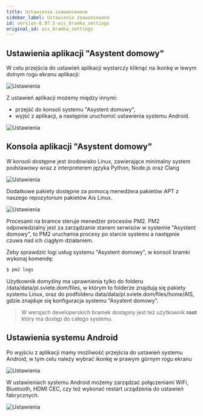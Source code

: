```yaml
---
title: Ustawienia zaawansowane
sidebar_label: Ustawienia zaawansowane
id: version-0.97.5-ais_bramka_settings
original_id: ais_bramka_settings
---
```


## Ustawienia aplikacji "Asystent domowy"

W celu przejścia do ustawień aplikacji wystarczy kliknąć na ikonkę w lewym dolnym rogu ekranu aplikacji:

![Ustawienia](/AIS-docs/img/en/bramka/settings_1.png)



Z ustawień aplikacji możemy między innymi:
- przejść do konsoli systemu "Asystent domowy",
- wyjść z aplikacji, a następnie uruchomić ustawienia systemu Android.



![Ustawienia](/AIS-docs/img/en/bramka/settings_2.png)


## Konsola aplikacji "Asystent domowy"


W konsoli dostępne jest środowisko Linux, zawierające minimalny system podstawowy wraz z interpreterem języka Python, Node.js oraz Clang

![Ustawienia](/AIS-docs/img/en/bramka/settings_6.png)



Dodatkowe pakiety dostępne za pomocą menedżera pakietów APT z naszego repozytorium pakietów Ais Linux.

![Ustawienia](/AIS-docs/img/en/bramka/settings_3.png)


Procesami na bramce steruje menedżer procesów PM2.
PM2 odpowiedzialny jest za zarządzanie stanem serwisów w systemie "Asystent domowy", to PM2 uruchamia procesy po starcie systemu a następnie czuwa nad ich ciągłym działaniem.

Żeby sprawdzić logi usług systemu "Asystent domowy", w konsoli bramki wykonaj komendę:

```bash
$ pm2 logs
```

Użytkownik domyślny ma uprawnienia tylko do folderu /data/data/pl.sviete.dom/files, w którym to folderze znajdują się pakiety systemu Linux, oraz do podfolderu data/data/pl.sviete.dom/files/home/AIS, gdzie znajduje się konfiguracja systemu "Asystent domowy".

> W wersjach developerskich bramek dostępny jest też użytkownik **root** który ma dostęp do całego systemu.



## Ustawienia systemu Android

Po wyjściu z aplikacji mamy możliwość przejścia do ustawień systemu Android, w tym celu należy wybrać ikonkę w prawym górnym rogu ekranu

![Ustawienia](/AIS-docs/img/en/bramka/settings_4.png)


W ustawieniach systemu Android możemy zarządzać połączeniami WiFi, Bluetooth, HDMI CEC, czy też wykonać restart urządzenia do ustawień fabrycznych.

![Ustawienia](/AIS-docs/img/en/bramka/settings_5.png)
